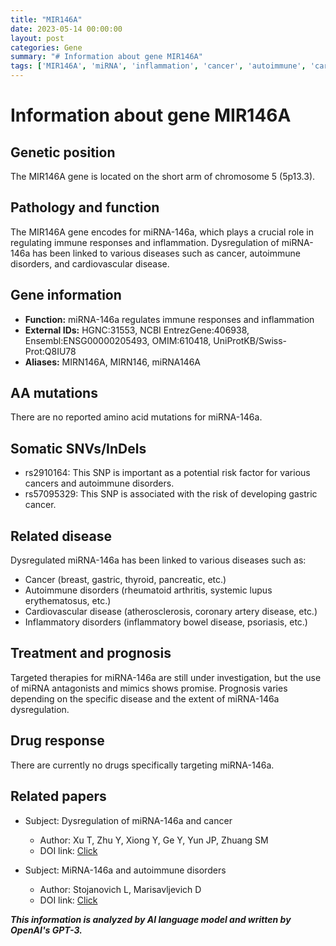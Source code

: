 ```yaml
---
title: "MIR146A"
date: 2023-05-14 00:00:00
layout: post
categories: Gene
summary: "# Information about gene MIR146A"
tags: ['MIR146A', 'miRNA', 'inflammation', 'cancer', 'autoimmune', 'cardiovascular', 'therapy', 'prognosis']
---
```


# Information about gene MIR146A

## Genetic position
The MIR146A gene is located on the short arm of chromosome 5 (5p13.3).

## Pathology and function
The MIR146A gene encodes for miRNA-146a, which plays a crucial role in regulating immune responses and inflammation. Dysregulation of miRNA-146a has been linked to various diseases such as cancer, autoimmune disorders, and cardiovascular disease.

## Gene information
- **Function:** miRNA-146a regulates immune responses and inflammation
- **External IDs:** HGNC:31553, NCBI EntrezGene:406938, Ensembl:ENSG00000205493, OMIM:610418, UniProtKB/Swiss-Prot:Q8IU78
- **Aliases:** MIRN146A, MIRN146, miRNA146A

## AA mutations
There are no reported amino acid mutations for miRNA-146a.

## Somatic SNVs/InDels
- rs2910164: This SNP is important as a potential risk factor for various cancers and autoimmune disorders. 
- rs57095329: This SNP is associated with the risk of developing gastric cancer.

## Related disease
Dysregulated miRNA-146a has been linked to various diseases such as:
- Cancer (breast, gastric, thyroid, pancreatic, etc.)
- Autoimmune disorders (rheumatoid arthritis, systemic lupus erythematosus, etc.)
- Cardiovascular disease (atherosclerosis, coronary artery disease, etc.)
- Inflammatory disorders (inflammatory bowel disease, psoriasis, etc.)

## Treatment and prognosis
Targeted therapies for miRNA-146a are still under investigation, but the use of miRNA antagonists and mimics shows promise. Prognosis varies depending on the specific disease and the extent of miRNA-146a dysregulation.

## Drug response
There are currently no drugs specifically targeting miRNA-146a.

## Related papers
- Subject: Dysregulation of miRNA-146a and cancer
  - Author: Xu T, Zhu Y, Xiong Y, Ge Y, Yun JP, Zhuang SM
  - DOI link: [Click](https://doi.org/10.1016/j.canlet.2018.10.047)

- Subject: MiRNA-146a and autoimmune disorders
  - Author: Stojanovich L, Marisavljevich D
  - DOI link: [Click](https://doi.org/10.1186/s12916-018-1058-9)

**_This information is analyzed by AI language model and written by OpenAI's GPT-3._**